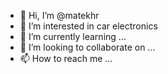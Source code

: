 - 👋 Hi, I’m @matekhr
- 👀 I’m interested in car electronics
- 🌱 I’m currently learning ...
- 💞️ I’m looking to collaborate on ...
- 📫 How to reach me ...

<!---
matekhr/matekhr is a ✨ special ✨ repository because its `README.md` (this file) appears on your GitHub profile.
You can click the Preview link to take a look at your changes.
--->
